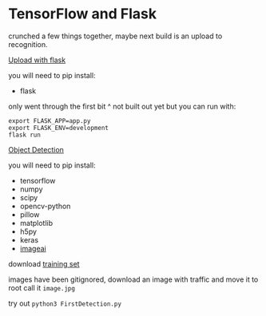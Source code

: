 # TensorFlow and Flask

crunched a few things together, maybe next build is an upload to recognition.

[Upload with flask](https://medium.com/@sightengine_/image-upload-and-moderation-with-python-and-flask-e7585f43828a)

you will need to pip install:
- flask

only went through the first bit ^  not built out yet
but you can run with:

```
export FLASK_APP=app.py
export FLASK_ENV=development
flask run
```

[Object Detection](https://towardsdatascience.com/object-detection-with-10-lines-of-code-d6cb4d86f606)

you will need to pip install:

- tensorflow
- numpy
- scipy
- opencv-python
- pillow
- matplotlib
- h5py
- keras
- [imageai](https://github.com/OlafenwaMoses/ImageAI/releases/download/2.0.2/imageai-2.0.2-py3-none-any.whl)

download [training set](https://github.com/OlafenwaMoses/ImageAI/releases/download/1.0/resnet50_coco_best_v2.0.1.h5)

images have been gitignored, download an image with traffic and move it to root call it `image.jpg`

try out `python3 FirstDetection.py`